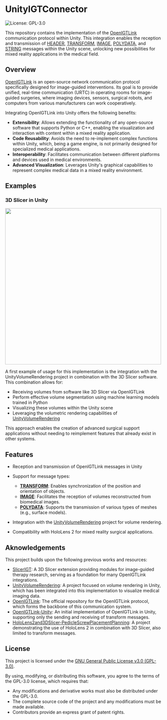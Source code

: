 

# **UnityIGTConnector**  
![License: GPL-3.0](https://img.shields.io/badge/License-GPL--3.0-blue.svg)

This repository contains the implementation of the [OpenIGTLink](https://openigtlink.org/) communication protocol within Unity. This integration enables the reception and transmission of [HEADER](https://openigtlink.org/developers/spec), [TRANSFORM](https://github.com/openigtlink/OpenIGTLink/blob/master/Documents/Protocol/transform.md), [IMAGE](https://github.com/openigtlink/OpenIGTLink/blob/master/Documents/Protocol/image.md), [POLYDATA](https://github.com/openigtlink/OpenIGTLink/blob/master/Documents/Protocol/polydata.md), and [STRING](https://github.com/openigtlink/OpenIGTLink/blob/master/Documents/Protocol/string.md) messages within the Unity scene, unlocking new possibilities for mixed reality applications in the medical field.

## Overview  
[OpenIGTLink](https://openigtlink.org/) is an open-source network communication protocol specifically designed for image-guided interventions. Its goal is to provide unified, real-time communication (URTC) in operating rooms for image-guided surgeries, where imaging devices, sensors, surgical robots, and computers from various manufacturers can work cooperatively.

Integrating OpenIGTLink into Unity offers the following benefits:

- **Extensibility**: Allows extending the functionality of any open-source software that supports Python or C++, enabling the visualization and interaction with content within a mixed reality application.
- **Code Reusability**: Avoids the need to re-implement complex functions within Unity, which, being a game engine, is not primarily designed for specialized medical applications.
- **Interoperability**: Facilitates communication between different platforms and devices used in medical environments.
- **Advanced Visualization**: Leverages Unity's graphical capabilities to represent complex medical data in a mixed reality environment.

## Examples
### 3D Slicer in Unity 

<img src="assets/3D-Slicer-Unity.gif" width="500px">

A first example of usage for this implementation is the integration with the UnityVolumeRendering project in combination with the 3D Slicer software. This combination allows for:

- Receiving volumes from software like 3D Slicer via OpenIGTLink
- Perform effective volume segmentation using machine learning models trained in Python
- Visualizing these volumes within the Unity scene
- Leveraging the volumetric rendering capabilities of [UnityVolumeRendering](https://github.com/mlavik1/UnityVolumeRendering.git)

This approach enables the creation of advanced surgical support applications without needing to reimplement features that already exist in other systems.


## Features

- Reception and transmission of OpenIGTLink messages in Unity
- Support for message types:
  - **[TRANSFORM](https://github.com/openigtlink/OpenIGTLink/blob/master/Documents/Protocol/transform.md)**: Enables synchronization of the position and orientation of objects.
  - **[IMAGE](https://github.com/openigtlink/OpenIGTLink/blob/master/Documents/Protocol/image.md)**: Facilitates the reception of volumes reconstructed from biomedical images.
  - **[POLYDATA](https://github.com/openigtlink/OpenIGTLink/blob/master/Documents/Protocol/polydata.md)**: Supports the transmission of various types of meshes (e.g., surface models).

- Integration with the [UnityVolumeRendering](https://github.com/mlavik1/UnityVolumeRendering.git) project for volume rendering.
- Compatibility with HoloLens 2 for mixed reality surgical applications.


## Aknowledgements

This project builds upon the following previous works and resources:

- [SlicerIGT](https://github.com/SlicerIGT/SlicerIGT.git): A 3D Slicer extension providing modules for image-guided therapy research, serving as a foundation for many OpenIGTLink integrations.
- [UnityVolumeRendering](https://github.com/mlavik1/UnityVolumeRendering.git): A project focused on volume rendering in Unity, which has been integrated into this implementation to visualize medical imaging data.
- [OpenIGTLink](https://github.com/openigtlink/OpenIGTLink): The official repository for the OpenIGTLink protocol, which forms the backbone of this communication system.
- [OpenIGTLink-Unity](https://github.com/franklinwk/OpenIGTLink-Unity.git): An initial implementation of OpenIGTLink in Unity, supporting only the sending and receiving of transform messages.
- [HoloLens2and3DSlicer-PedicleScrewPlacementPlanning](https://github.com/BSEL-UC3M/HoloLens2and3DSlicer-PedicleScrewPlacementPlanning.git): A project demonstrating the use of HoloLens 2 in combination with 3D Slicer, also limited to transform messages.

## License
  
This project is licensed under the [GNU General Public License v3.0 (GPL-3.0)](https://www.gnu.org/licenses/gpl-3.0.en.html).

By using, modifying, or distributing this software, you agree to the terms of the GPL-3.0 license, which requires that:
- Any modifications and derivative works must also be distributed under the GPL-3.0.
- The complete source code of the project and any modifications must be made available.
- Contributors provide an express grant of patent rights.

